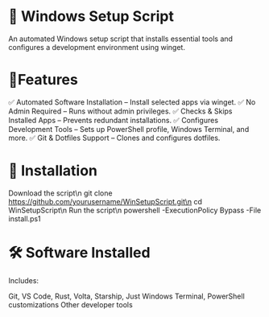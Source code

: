 # 🚀 Windows Setup Script

An automated Windows setup script that installs essential tools and configures a development environment using winget.

# 📌Features
✅ Automated Software Installation – Install selected apps via winget.
✅ No Admin Required – Runs without admin privileges.
✅ Checks & Skips Installed Apps – Prevents redundant installations.
✅ Configures Development Tools – Sets up PowerShell profile, Windows Terminal, and more.
✅ Git & Dotfiles Support – Clones and configures dotfiles.

# 🔧 Installation
Download the script\n
git clone https://github.com/yourusername/WinSetupScript.git\n
cd WinSetupScript\n
Run the script\n
powershell -ExecutionPolicy Bypass -File install.ps1

# 🛠️ Software Installed
Includes:

Git, VS Code, Rust, Volta, Starship, Just
Windows Terminal, PowerShell customizations
Other developer tools
